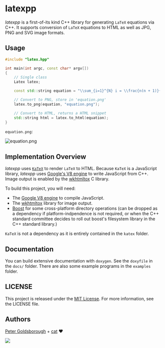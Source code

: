 # latexpp

*latexpp* is a first-of-its kind C++ library for generating `LaTeX` equations via C++. It supports conversion of `LaTeX` equations to HTML as well as JPG, PNG and SVG image formats.

## Usage

```C++
#include "latex.hpp"

int main(int argc, const char* argv[])
{
	// Single class
	Latex latex;

	const std::string equation = "\\sum_{i=1}^{N} i = \\frac{n(n + 1)}{2}";

	// Convert to PNG, store in 'equation.png'
	latex.to_png(equation, "equation.png");

	// Convert to HTML, returns a HTML snippet
	std::string html = latex.to_html(equation);
}
```

`equation.png`:

![equation.png](https://raw.githubusercontent.com/goldsborough/latexpp/master/docs/img/equation.png)

## Implementation Overview

*latexpp* uses [`KaTeX`](https://khan.github.io/KaTeX/) to render `LaTeX` to HTML. Because `KaTeX` is a JavaScript library, *latexpp* uses [Google's V8 engine](https://github.com/v8/v8) to write JavaScript from C++. Image output is enabled by the [wkhtmltox](http://wkhtmltopdf.org) C library.

To build this project, you will need:

* The [Google V8 engine](https://github.com/v8/v8) to compile JavaScript.
* The [wkhtmltox](http://wkhtmltopdf.org) library for image output.
* [Boost](http://www.boost.org) for some cross-platform directory operations (can be dropped as a dependency if platform-indpendence is not required, or when the C++ standard committee decides to roll out boost's filesystem library in the C++ standard library.)

`KaTeX` is not a dependency as it is entirely contained in the `katex` folder.

## Documentation

You can build extensive documentation with `doxygen`. See the `doxyfile` in the `docs/` folder. There are also some example programs in the `examples` folder.

## LICENSE

This project is released under the [MIT License](http://goldsborough.mit-license.org). For more information, see the LICENSE file.

## Authors

[Peter Goldsborough](http://goldsborough.me) + [cat](https://goo.gl/IpUmJn) :heart:

<a href="https://gratipay.com/~goldsborough/"><img src="http://img.shields.io/gratipay/goldsborough.png?style=flat-square"></a>
